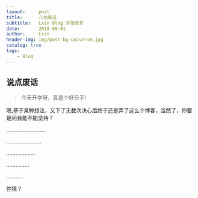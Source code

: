 ```yaml
---
layout:     post
title:      几句废话
subtitle:   Lxin Blog 开张感言
date:       2018-09-01
author:     Lxin
header-img: img/post-bg-universe.jpg
catalog: true
tags:
    - Blog
---
```


## 说点废话


> 今天开学呀，真是个好日子!

嗯,基于某种想法，又下了无数次决心后终于还是弄了这么个博客，当然了，你要是问我能不能坚持？

..........................

.......................

...................

...............

...........

你猜？

